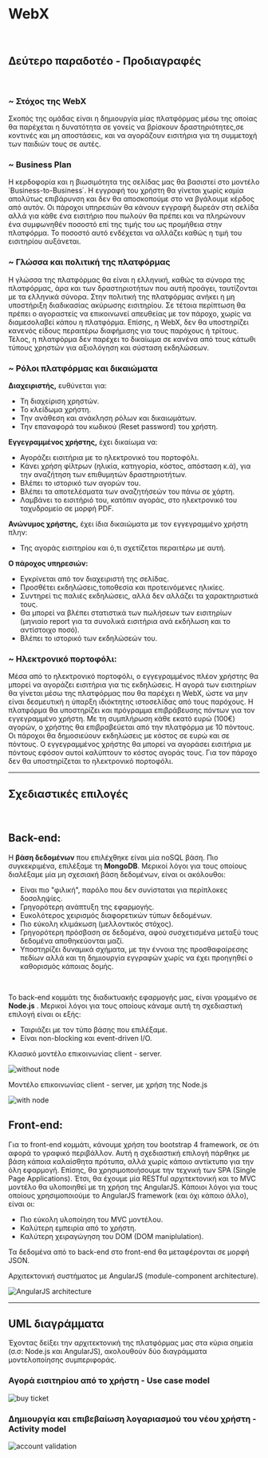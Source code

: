 # WebX

<br data-effect="nomal"/>

##  Δεύτερο παραδοτέο - Προδιαγραφές

<br data-effect="nomal"/>

### ~ Στόχος της WebX
Σκοπός της ομάδας είναι η δημιουργία μίας πλατφόρμας μέσω της οποίας θα παρέχεται η δυνατότητα σε γονείς 
να βρίσκουν δραστηριότητες,σε κοντινές και μη αποστάσεις, και να αγοράζουν εισιτήρια για τη συμμετοχή των παιδιών τους σε αυτές.

### ~ Business Plan 

Η κερδοφορία και η βιωσιμότητα της σελίδας μας θα βασιστεί στο μοντέλο ΄Business-to-Business΄. Η εγγραφή του χρήστη
θα γίνεται χωρίς καμία απολύτως επιβάρυνση και δεν θα αποσκοπούμε στο να βγάλουμε κέρδος από αυτόν. Οι πάροχοι υπηρεσιών θα κάνουν εγγραφή δωρεάν στη σελίδα αλλά για κάθε ένα εισιτήριο που πωλούν θα πρέπει και να πληρώνουν ένα συμφωνηθέν ποσοστό επί της τιμής του ως προμήθεια στην πλατφόρμα. Το ποσοστό αυτό ενδέχεται να αλλάζει καθώς η τιμή του εισιτηρίου αυξάνεται.

### ~ Γλώσσα και πολιτική της πλατφόρμας 
Η γλώσσα της πλατφόρμας θα είναι η ελληνική, καθώς τα σύνορα της πλατφόρμας, άρα και των δραστηριοτήτων
που αυτή προάγει, ταυτίζονται με τα ελληνικά σύνορα. Στην πολιτική της πλατφόρμας ανήκει η μη υποστήριξη διαδικασίας ακύρωσης εισιτηρίου. Σε τέτοια περίπτωση θα πρέπει ο αγοραστείς να επικοινωνεί απευθείας με τον πάροχο, χωρίς να διαμεσολαβεί κάπου η πλατφόρμα. Επίσης, η WebX, δεν θα υποστηρίζει κανενός είδους περαιτέρω διαφήμισης για τους παρόχους ή τρίτους. Τέλος, η πλατφόρμα δεν παρέχει το δικαίωμα σε κανένα από τους κάτωθι τύπους χρηστών για αξιολόγηση και σύσταση εκδηλώσεων.

### ~ Ρόλοι πλατφόρμας και δικαιώματα

**Διαχειριστής,**
ευθύνεται για:

* Τη διαχείριση χρηστών.
* Το κλείδωμα χρήστη.
* Την ανάθεση και ανάκληση ρόλων και δικαιωμάτων.
* Την επαναφορά του κωδικού (Reset password) του χρήστη.

**Εγγεγραμμένος χρήστης,**
έχει δικαίωμα να:

* Αγοράζει εισιτήρια με το ηλεκτρονικό του πορτοφόλι.
* Κάνει χρήση φίλτρων (ηλικία, κατηγορία, κόστος, απόσταση κ.ά), για την αναζήτηση των επιθυμητών δραστηριοτήτων.
* Βλέπει το ιστορικό των αγορών του.
* Βλέπει τα αποτελέσματα των αναζητήσεών του πάνω σε χάρτη.
* Λαμβάνει το εισιτήριό του, κατόπιν αγοράς, στο ηλεκτρονικό του ταχυδρομείο σε μορφή PDF.

**Ανώνυμος χρήστης,**
έχει ίδια δικαιώματα με τον εγγεγραμμένο χρήστη πλην:

* Της αγοράς εισιτηρίου και ό,τι σχετίζεται περαιτέρω με αυτή.

**Ο πάροχος υπηρεσιών:**

* Εγκρίνεται από τον διαχειριστή της σελίδας.
* Προσθέτει εκδηλώσεις,τοποθεσία και προτεινόμενες ηλικίες.
* Συντηρεί τις παλιές εκδηλώσεις, αλλά δεν αλλάζει τα χαρακτηριστικά τους.
* Θα μπορεί να βλέπει στατιστικά των πωλήσεων των εισιτηρίων (μηνιαίο report για τα συνολικά εισιτήρια ανά εκδήλωση και το αντίστοιχο ποσό).
* Βλέπει το ιστορικό των εκδηλώσεών του.

### ~ Ηλεκτρονικό πορτοφόλι:
Μέσα από το ηλεκτρονικό πορτοφόλι, ο εγγεγραμμένος πλέον χρήστης θα μπορεί να αγοράζει εισιτήρια για τις εκδηλώσεις. Η αγορά των εισιτηρίων θα γίνεται μέσω της πλατφόρμας που θα παρέχει η WebX, ώστε να μην είναι δεσμευτική η ύπαρξη ιδιόκτητης ιστοσελίδας από τους παρόχους. Η πλατφόρμα θα υποστηρίζει και πρόγραμμα επιβράβευσης πόντων για τον εγγεγραμμένο χρήστη. Με τη συμπλήρωση κάθε εκατό ευρώ (100€) αγορών, ο χρήστης θα επιβραβεύεται από την πλατφόρμα με 10 πόντους. Οι πάροχοι θα δημοσιεύουν εκδηλώσεις με κόστος σε ευρώ και σε πόντους. Ο εγγεγραμμένος χρήστης θα μπορεί να αγοράσει εισιτήρια με πόντους εφόσον αυτοί καλύπτουν το κόστος αγοράς τους. Για τον πάροχο δεν θα υποστηρίζεται το ηλεκτρονικό πορτοφόλι.

---------------------------------------------------------------------------------------------------------------------------------


## Σχεδιαστικές επιλογές

<br data-effect="nomal"/>

## Back-end:

Η **βάση δεδομένων** που επιλέχθηκε είναι μία noSQL βάση. Πιο συγκεκριμένα, επιλέξαμε τη **MongoDB**. Μερικοί λόγοι για τους οποίους διαλέξαμε μία μη σχεσιακή βάση δεδομένων, είναι οι ακόλουθοι:

* Είναι πιο "φιλική", παρόλο που δεν συνίσταται για περίπλοκες δοσοληψίες.
* Γρηγορότερη ανάπτυξη της εφαρμογής.
* Ευκολότερος χειρισμός διαφορετικών τύπων δεδομένων.
* Πιο εύκολη κλιμάκωση (μελλοντικός στόχος).
* Γρηγορότερη πρόσβαση σε δεδομένα, αφού συσχετισμένα μεταξύ τους δεδομένα αποθηκεύονται μαζί.
* Υποστηρίζει δυναμικά σχήματα, με την έννοια της προσθαφαίρεσης πεδίων αλλά και τη δημιουργία εγγραφών χωρίς να έχει προηγηθεί ο καθορισμός κάποιας δομής.

<br data-effect="nomal"/>

Το back-end κομμάτι της διαδικτυακής εφαρμογής μας, είναι γραμμένο σε **Node.js** . Μερικοί λόγοι για τους οποίους κάναμε αυτή τη σχεδιαστική επιλογή είναι οι εξής:

* Ταιριάζει με τον τύπο βάσης που επιλέξαμε.
* Είναι non-blocking και event-driven I/O.

Κλασικό μοντέλο επικοινωνίας client - server.

![without node](https://github.com/Panos-Lamprakis/UMLs/blob/master/client-server.png)

Μοντέλο επικοινωνίας client - server, με χρήση της Node.js

![with node](https://github.com/Panos-Lamprakis/UMLs/blob/master/node-client-server.png)

## Front-end:

Για το front-end κομμάτι, κάνουμε χρήση του bootstrap 4 framework, σε ότι αφορά το γραφικό περιβάλλον. Αυτή η σχεδιαστική επιλογή πάρθηκε με βάση κάποια καλαίσθητα πρότυπα, αλλά χωρίς κάποιο αντίκτυπο για την όλη εφαρμογή. Επίσης, θα χρησιμοποιήσουμε την τεχνική των SPA (Single Page Applications). Έτσι, θα έχουμε μία RESTful αρχιτεκτονική και το MVC μοντέλο θα υλοποιηθεί με τη χρήση της AngularJS. Κάποιοι λόγοι για τους οποίους χρησιμοποιούμε το AngularJS framework (και όχι κάποιο άλλο), είναι οι:

* Πιο εύκολη υλοποίηση του MVC μοντέλου.
* Καλύτερη εμπειρία από το χρήστη.
* Καλύτερη χειραγώγηση του DOM (DOM maniplulation).

Τα δεδομένα από το back-end στο front-end θα μεταφέρονται σε μορφή JSON.

Αρχιτεκτονική συστήματος με AngularJS (module-component architecture).

![AngularJS architecture](https://github.com/Panos-Lamprakis/UMLs/blob/master/overview2%5B1%5D.png)

-----------------------------------------------------------------------------------------------------------------------------

## UML διαγράμματα

Έχοντας δείξει την αρχιτεκτονική της πλατφόρμας μας στα κύρια σημεία (σ.σ: Node.js και AngularJS), ακολουθούν δύο διαγράμματα μοντελοποίησης συμπεριφοράς.

### Αγορά εισιτηρίου από το χρήστη - Use case model

![buy ticket](https://github.com/Panos-Lamprakis/UMLs/blob/master/Business%20Use%20Case%20-%20User.png)

### Δημιουργία και επιβεβαίωση λογαριασμού του νέου χρήστη - Activity model

![account validation](https://github.com/Panos-Lamprakis/UMLs/blob/master/Activity%20Model-%20Account%20Creation.png)
